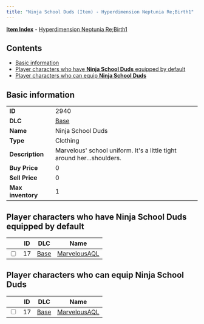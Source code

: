 ```yaml
---
title: "Ninja School Duds (Item) - Hyperdimension Neptunia Re;Birth1"
---
```


[**Item Index**](/neptunia/rb1/item/index.html) - [Hyperdimension Neptunia Re;Birth1](/neptunia/rb1)

## Contents

- [Basic information](#basic-information)
- [Player characters who have **Ninja School Duds** equipped by default](#player-characters-who-have-ninja-school-duds-equipped-by-default)
- [Player characters who can equip **Ninja School Duds**](#player-characters-who-can-equip-ninja-school-duds)

## Basic information

|   |   |
| -- | -- |
| **ID** | 2940 |
| **DLC** | [Base](/neptunia/rb1/dlc/1-base.html) |
| **Name** | Ninja School Duds |
| **Type** | Clothing |
| **Description** | Marvelous' school uniform. It's a little tight around her...shoulders. |
| **Buy Price** | 0 |
| **Sell Price** | 0 |
| **Max inventory** | 1 |


## Player characters who have **Ninja School Duds** equipped by default

|    | ID | DLC | Name |
| -- | -- | --- | ---- |
| <input type="checkbox" id="rb1-player-1-17" class="trackbox" /> | 17 | [Base](/neptunia/rb1/dlc/1-base.html) | [MarvelousAQL](/neptunia/rb1/player/1-17-marvelousaql.html) |


## Player characters who can equip **Ninja School Duds**

|    | ID | DLC | Name |
| -- | -- | --- | ---- |
| <input type="checkbox" id="rb1-player-1-17" class="trackbox" /> | 17 | [Base](/neptunia/rb1/dlc/1-base.html) | [MarvelousAQL](/neptunia/rb1/player/1-17-marvelousaql.html) |
